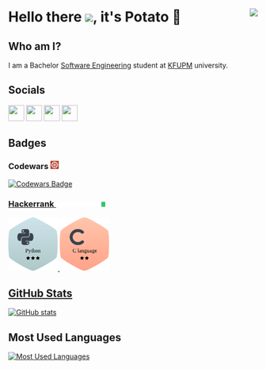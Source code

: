 # Hello there <a href=null><img src="https://raw.githubusercontent.com/MartinHeinz/MartinHeinz/master/wave.gif" width="30px"></a>, it's Potato 🍟<a href=null><img src="https://komarev.com/ghpvc/?username=Yokozuna59&color=dc143c" align=right></a>

## Who am I?

I am a Bachelor [Software Engineering](http://www.kfupm.edu.sa/departments/ics/Pages/en/B-S-in-Software-Engineering.aspx) student at [KFUPM](https://www.kfupm.edu.sa/) university.

## Socials

<a href="https://discord.com/users/489804252689203228" target="_blank" rel="noreferrer"><img src="https://raw.githubusercontent.com/danielcranney/readme-generator/main/public/icons/socials/discord.svg" width="32" height="32"></a> <a href="https://www.github.com/Yokozuna59" target="_blank" rel="noreferrer"><img src="https://raw.githubusercontent.com/danielcranney/readme-generator/main/public/icons/socials/github.svg" width="32" height="32"></a> <a href="https://www.linkedin.com/in/reda-al-sulais-b97ab8232" target="_blank" rel="noreferrer"><img src="https://raw.githubusercontent.com/danielcranney/readme-generator/main/public/icons/socials/linkedin.svg" width="32" height="32"></a> <a href="https://www.twitter.com/Yokozuna59" target="_blank" rel="noreferrer"><img src="https://raw.githubusercontent.com/danielcranney/readme-generator/main/public/icons/socials/twitter.svg" width="32" height="32"></a>

## Badges

### Codewars <img src="assets/codewars-logo.svg" width="17px" alt="Codewars Logo">

<a href="https://www.codewars.com/users/Yokozuna59"><img src="https://www.codewars.com/users/Yokozuna59/badges/large" alt="Codewars Badge"></href>

### Hackerrank <img src="assets/hackerrank-logo.svg" width="100px" alt="Hackerrank Logo">

<a href="https://www.hackerrank.com/Yokozuna59"><img src="assets/python-language-badge.svg" alt="Python Badge" width="100px"></href> <a href="https://www.hackerrank.com/Yokozuna59"><img src="assets/c-language-badge.svg" alt="C Badge" width="100px"></href>

## GitHub Stats

<a href="http://www.github.com/Yokozuna59"><img src="https://github-readme-stats.vercel.app/api?username=Yokozuna59&show_icons=true&hide=&count_private=true&title_color=0891b2&text_color=ffffff&icon_color=0891b2&bg_color=1c1917&hide_border=true&show_icons=true" alt="GitHub stats"></a>

## Most Used Languages

<a href="https://github.com/Yokozuna59"><img src="https://github-readme-stats.vercel.app/api/top-langs/?username=Yokozuna59&langs_count=6&title_color=0891b2&text_color=ffffff&icon_color=0891b2&bg_color=1c1917&hide_border=true" alt="Most Used Languages"></a>
